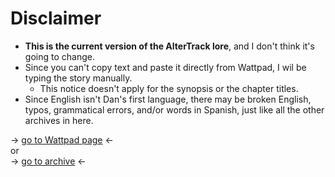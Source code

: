 # Disclaimer
- **This is the current version of the AlterTrack lore**, and I don't think it's going to change.
- Since you can't copy text and paste it directly from Wattpad, I wil be typing the story manually.
    - This notice doesn't apply for the synopsis or the chapter titles.
- Since English isn't Dan's first language, there may be broken English, typos, grammatical errors, and/or words in Spanish, just like all the other archives in here.

-> [go to Wattpad page](https://www.wattpad.com/story/354360844-friday-night-funkin%27-altertrack) <-<br>
or<br>
-> [go to archive](https://github.com/AKRGames/AlterTrack-archive/blob/main/archive/lore/3rdIteration/Synopsis.md) <-